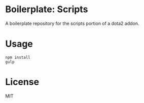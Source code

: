 # Boilerplate: Scripts
A boilerplate repository for the scripts portion of a dota2 addon.

# Usage
```
npm install
gulp
```

# License
MIT
